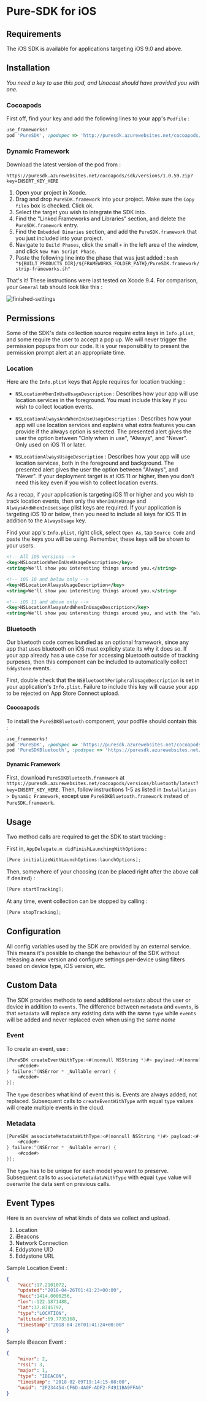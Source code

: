 # Pure-SDK for iOS

## Requirements
The iOS SDK is available for applications targeting iOS 9.0 and above.

## Installation
*You need a key to use this pod, and Unacast should have provided you with one.*

### Cocoapods

First off, find your key and add the following lines to your app's `Podfile` :
```ruby
use_frameworks!
pod 'PureSDK', :podspec => 'http://puresdk.azurewebsites.net/cocoapods/sdk/versions/latest?key=INSERT_KEY_HERE'
```

### Dynamic Framework

Download the latest version of the pod from :

`https://puresdk.azurewebsites.net/cocoapods/sdk/versions/1.0.59.zip?key=INSERT_KEY_HERE`

1. Open your project in Xcode.
2. Drag and drop `PureSDK.framework` into your project. Make sure the `Copy files` box is checked. Click ok.
3. Select the target you wish to integrate the SDK into.
4. Find the "Linked Frameworks and Libraries" section, and delete the `PureSDK.framework` entry.
5. Find the `Embedded Binaries` section, and add the `PureSDK.framework` that you just included into your project.
6. Navigate to `Build Phases`, click the small `+` in the left area of the window, and click `New Run Script Phase`.
7. Paste the following line into the phase that was just added :
`bash "${BUILT_PRODUCTS_DIR}/${FRAMEWORKS_FOLDER_PATH}/PureSDK.framework/strip-frameworks.sh"`

That's it! These instructions were last tested on Xcode 9.4. For comparison, your `General` tab should look like this :

![finished-settings](https://github.com/unacast/pure-sdk-ios/blob/master/dynamic_framework_integration_result.png)

## Permissions

Some of the SDK's data collection source require extra keys in `Info.plist`, and some require the user to accept a pop up. We will never trigger the permission popups from our code. It is your responsibility to present the permission prompt alert at an appropriate time.

### Location

Here are the `Info.plist` keys that Apple requires for location tracking :

- `NSLocationWhenInUseUsageDescription` : Describes how your app will use location services in the foreground. You must include this key if you wish to collect location events.

- `NSLocationAlwaysAndWhenInUseUsageDescription` : Describes how your app will use location services and explains what extra features you can provide if the always option is selected. The presented alert gives the user the option between "Only when in use", "Always", and "Never". Only used on iOS 11 or later.

- `NSLocationAlwaysUsageDescription` : Describes how your app will use location services, both in the foreground and background. The presented alert gives the user the option between "Always", and "Never". If your deployment target is at iOS 11 or higher, then you don't need this key even if you wish to collect location events.

As a recap, if your application is targeting iOS 11 or higher and you wish to track location events, then only the `WhenInUseUsage` and `AlwaysAndWhenInUseUsage` plist keys are required.
If your application is targeting iOS 10 or below, then you need to include all keys for iOS 11 in addition to the `AlwaysUsage` key.

Find your app's `Info.plist`, right click, select `Open As`, tap `Source Code` and paste the keys you will be using. Remember, these keys will be shown to your users.

```xml
<!-- All iOS versions -->
<key>NSLocationWhenInUseUsageDescription</key>
<string>We'll show you interesting things around you.</string>

<!-- iOS 10 and below only -->
<key>NSLocationAlwaysUsageDescription</key>
<string>We'll show you interesting things around you.</string>

<!-- iOS 11 and above only -->
<key>NSLocationAlwaysAndWhenInUsageDescription</key>
<string>We'll show you interesting things around you, and with the "always" option, we'll also send you notifications when you come across something cool.</string>
```

### Bluetooth

Our bluetooth code comes bundled as an optional framework, since any app that uses bluetooth on iOS must explicity state its why it does so. If your app already has a use case for accessing bluetooth outside of tracking purposes, then this component can be included to automatically collect `Eddystone` events.

First, double check that the `NSBluetoothPeripheralUsageDescription` is set in your application's `Info.plist`. Failure to include this key will cause your app to be rejected on App Store Connect upload.

#### Coocoapods

To install the `PureSDKBluetooth` component, your podfile should contain this :
```ruby
use_frameworks!
pod 'PureSDK', :podspec => 'https://puresdk.azurewebsites.net/cocoapods/sdk/versions/latest?key=INSERT_KEY_HERE'
pod 'PureSDKBluetooth', :podspec => 'https://puresdk.azurewebsites.net/cocoapods/bluetooth/versions/latest?key=INSERT_KEY_HERE'
```

#### Dynamic Framework

First, download `PureSDKBluetooth.framework` at `https://puresdk.azurewebsites.net/cocoapods/versions/bluetooth/latest?key=INSERT_KEY_HERE`.
Then, follow instructions 1-5 as listed in  `Installation > Dynamic Framework`, except use `PureSDKBluetooth.framework` instead of `PureSDK.framework`.

## Usage

Two method calls are required to get the SDK to start tracking :

First in, `AppDelegate.m didFinishLaunchingWithOptions:`
```objective-c
[Pure initializeWithLaunchOptions:launchOptions];
```
Then, somewhere of your choosing (can be placed right after the above call if desired) : 
```objective-c
[Pure startTracking];
```

At any time, event collection can be stopped by calling :
```objective-c
[Pure stopTracking];
```

## Configuration

All config variables used by the SDK are provided by an external service. This means it's possible to change the behaviour of the SDK without releasing a new version and configure
settings per-device using filters based on device type, iOS version, etc.

## Custom Data

The SDK provides methods to send additional `metadata` about the user or device in addition to `events`. The difference between `metadata` and `events`, is that `metadata` will replace any existing data with the same `type` while `events` will be added and never replaced even when using the same *name*

### Event

To create an event, use :
```objective-c
[PureSDK createEventWithType:<#(nonnull NSString *)#> payload:<#(nonnull NSDictionary *)#> success:^{
    <#code#>
} failure:^(NSError * _Nullable error) {
    <#code#>
}];
```

The `type` describes what kind of event this is. Events are always added, not replaced.
Subsequent calls to `createEventWithType` with equal `type` values will create multiple events in the cloud.

### Metadata

```objective-c
[PureSDK associateMetadataWithType:<#(nonnull NSString *)#> payload:<#(nonnull NSDictionary *)#> success:^{
    <#code#>
} failure:^(NSError * _Nullable error) {
    <#code#>
}];
```

The `type` has to be unique for each model you want to preserve.
Subsequent calls to `associateMetadataWithType` with equal `type` value will overwrite the data sent on previous calls.

## Event Types

Here is an overview of what kinds of data we collect and upload.

1. Location
2. iBeacons
3. Network Connection
4. Eddystone UID
5. Eddystone URL

Sample Location Event :
```json
{
    "vacc":17.2101072,
    "updated":"2018-04-26T01:41:23+00:00",
    "hacc":1414.0000256,
    "lon":-122.1871488,
    "lat":37.8745792,
    "type":"LOCATION",
    "altitude":69.7735168,
    "timestamp":"2018-04-26T01:41:24+00:00"
}
```

Sample iBeacon Event :

```json
{
    "minor": 2,
    "rssi": 3,
    "major": 1,
    "type": "IBEACON",
    "timestamp": "2018-02-09T19:14:15-08:00",
    "uuid": "2F234454-CF6D-4A0F-ADF2-F4911BA9FFA6"
}
```
